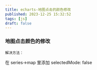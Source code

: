 ```yaml
---
title: echarts-地图点击的颜色修改
published: 2023-12-25 15:32:52
tags: [js]
draft: false
---
```


### 地图点击颜色的修改

`解决方法：`

在 series->map 里添加 selectedMode: false